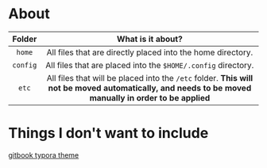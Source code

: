 # About

|  Folder  |                      What is it about?                       |
| :------: | :----------------------------------------------------------: |
|  `home`  | All files that are directly placed into the home directory.  |
| `config` | All files that are placed into the `$HOME/.config` directory. |
|  `etc`   | All files that will be placed into the `/etc` folder. **This will not be moved automatically, and needs to be moved manually in order to be applied** |

# Things I don't want to include
[gitbook typora theme]( https://github.com/h16nning/typora-gitbook-theme/releases/latest )
